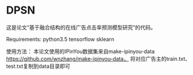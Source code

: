 # DPSN
这是论文“基于融合结构的在线广告点击率预测模型研究”的代码。

Requirements:
python3.5
tensorflow
sklearn

使用方法：
本论文使用的IPinYou数据集来自make-ipinyou-data https://github.com/wnzhang/make-ipinyou-data，
将对应广告主的train.txt、test.txt复制到data目录即可
